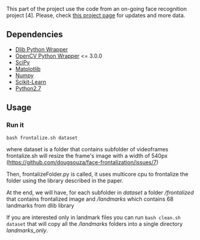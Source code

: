 This part of the project use the code from an on-going face recognition project [4]. Please, check [this project page](http://www.openu.ac.il/home/hassner/projects/augmented_faces/) for updates and more data.

## Dependencies

* [Dlib Python Wrapper](http://dlib.net/)
* [OpenCV Python Wrapper](http://opencv.org/) <= 3.0.0
* [SciPy](http://www.scipy.org/install.html)
* [Matplotlib](http://matplotlib.org/)
* [Numpy](http://www.numpy.org/)
* [Scikit-Learn](http://scikit-learn.org/)
* [Python2.7](https://www.python.org/download/releases/2.7/)

## Usage
### Run it

`bash frontalize.sh dataset`

where dataset is a folder that contains subfolder of videoframes
frontalize.sh will resize the frame's image with a width of 540px
(https://github.com/dougsouza/face-frontalization/issues/7)

Then,
frontalizeFolder.py is called, it uses multicore cpu to
frontalize the folder using the library described in the paper.

At the end, we will have, for each subfolder in *dataset*
a folder */frontalized* that contains frontalized image
and */landmarks* which contains 68 landmarks from dlib library

If you are interested only in landmark files you can run
`bash clean.sh dataset`
that will copy all the */landmarks* folders into a single directory
*landmarks_only*.

